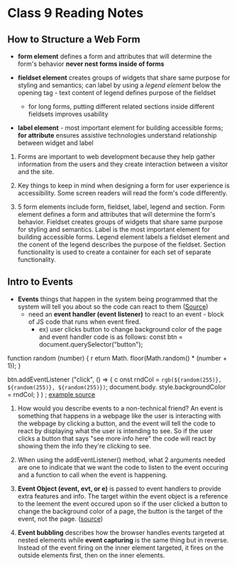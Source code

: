 # Class 9 Reading Notes

## How to Structure a Web Form

- **form element** defines a form and attributes that will determine the form's behavior **never nest forms inside of forms**

- **fieldset element** creates groups of widgets that share same purpose for styling and semantics; can label by using a *legend element* below the opening tag - text content of legend defines purpose of the fieldset
  - for long forms, putting different related sections inside different fieldsets improves usability

- **label element** - most important element for building accessible forms; **for attribute** ensures assistive technologies understand relationship between widget and label

1. Forms are important to web development because they help gather information from the users and they create interaction between a visitor and the site. 

2. Key things to keep in mind when designing a form for user experience is accessibility. Some screen readers will read the form's code differently. 

3. 5 form elements include form, fieldset, label, legend and section. Form element defines a form and attributes that will determine the form's behavior. Fieldset creates groups of widgets that share same purpose for styling and semantics. Label is the most important element for building accessible forms. Legend element labels a fieldset element and the conent of the legend describes the purpose of the fieldset. Section functionality is used to create a container for each set of separate functionality.  


## Intro to Events

- **Events** things that happen in the system being programmed that the system will tell you about so the code can react to them (<a href="https://developer.mozilla.org/en-US/docs/Learn/JavaScript/Building_blocks/Events">Source</a>)
  - need an **event handler (event listener)** to react to an event - block of JS code that runs when event fired.
    - ex) user clicks button to change background color of the page and event handler code is as follows:
    const btn = document.querySelector("button");

function random (number)  {
  r eturn Math. floor(Math.random() * (number + 1));
}

btn.addEventListener ("click", () => {
  c onst rndCol  = `rgb(${random(255)}, ${random(255)}, ${random(255)})`;
  document.body. style.backgroundColor = rndCol;
} ) ;
  <a href="https://developer.mozilla.org/en-US/docs/Learn/JavaScript/Building_blocks/Events">example source</a>

1. How would you describe events to a non-technical friend? An event is something that happens in a webpage like the user is interacting with the webpage by clicking a button, and the event will tell the code to react by displaying what the user is intending to see. So if the user clicks a button that says "see more info here" the code will react by showing them the info they're clicking to see.

2. When using the addEventListener() method, what 2 arguments needed are one to indicate that we want the code to listen to the event occuring and a function to call when the event is happening.

3. **Event Object (event, evt, or e)** is passed to event handlers to provide extra features and info.  The target within the event object is a reference to the leement the event occured upon so if the user clicked a button to change the background color of a page, the button is the target of the event, not the page. (<a href="https://developer.mozilla.org/en-US/docs/Learn/JavaScript/Building_blocks/Events">source</a>)

4. **Event bubbling** describes how the browser handles events targeted at nested elements while **event capturing** is the same thing but in reverse. Instead of the event firing on the inner element targeted, it fires on the outside elements first, then on the inner elements. 
